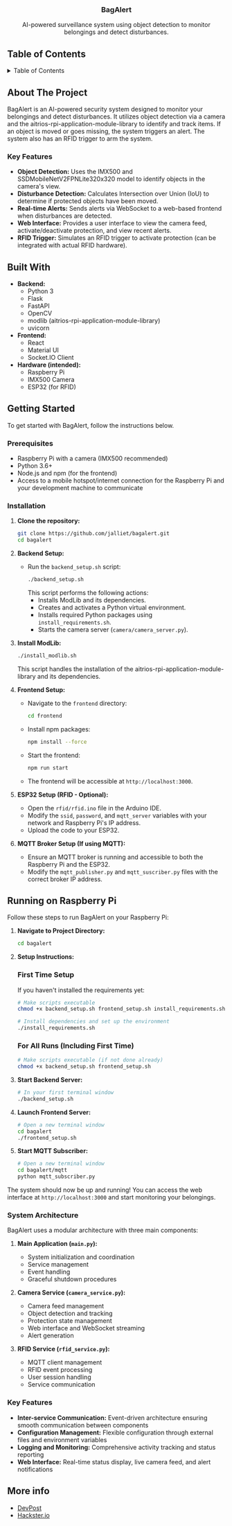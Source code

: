 <div align="center">
<h3 align="center">BagAlert</h3>

  <p align="center">
    AI-powered surveillance system using object detection to monitor belongings and detect disturbances.
  </p>
</div>

## Table of Contents

<details>
  <summary>Table of Contents</summary>
  <ol>
    <li>
      <a href="#about-the-project">About The Project</a>
      <ul>
        <li><a href="#key-features">Key Features</a></li>
      </ul>
    </li>
    <li><a href="#built-with">Built With</a></li>
    <li><a href="#getting-started">Getting Started</a>
      <ul>
        <li><a href="#prerequisites">Prerequisites</a></li>
        <li><a href="#installation">Installation</a></li>
      </ul>
    </li>
    <li><a href="#more-info">More Information</a></li>
  </ol>
</details>

## About The Project

BagAlert is an AI-powered security system designed to monitor your belongings and detect disturbances. It utilizes object detection via a camera and the aitrios-rpi-application-module-library to identify and track items. If an object is moved or goes missing, the system triggers an alert. The system also has an RFID trigger to arm the system.

### Key Features

- **Object Detection:** Uses the IMX500 and SSDMobileNetV2FPNLite320x320 model to identify objects in the camera's view.
- **Disturbance Detection:** Calculates Intersection over Union (IoU) to determine if protected objects have been moved.
- **Real-time Alerts:** Sends alerts via WebSocket to a web-based frontend when disturbances are detected.
- **Web Interface:** Provides a user interface to view the camera feed, activate/deactivate protection, and view recent alerts.
- **RFID Trigger:** Simulates an RFID trigger to activate protection (can be integrated with actual RFID hardware).

## Built With

- **Backend:**
  - Python 3
  - Flask
  - FastAPI
  - OpenCV
  - modlib (aitrios-rpi-application-module-library)
  - uvicorn
- **Frontend:**
  - React
  - Material UI
  - Socket.IO Client
- **Hardware (intended):**
  - Raspberry Pi
  - IMX500 Camera
  - ESP32 (for RFID)

## Getting Started

To get started with BagAlert, follow the instructions below.

### Prerequisites

- Raspberry Pi with a camera (IMX500 recommended)
- Python 3.6+
- Node.js and npm (for the frontend)
- Access to a mobile hotspot/internet connection for the Raspberry Pi and your development machine to communicate

### Installation

1. **Clone the repository:**
   ```sh
   git clone https://github.com/jalliet/bagalert.git
   cd bagalert
   ```

2. **Backend Setup:**
   - Run the `backend_setup.sh` script:
     ```sh
     ./backend_setup.sh
     ```
     This script performs the following actions:
       - Installs ModLib and its dependencies.
       - Creates and activates a Python virtual environment.
       - Installs required Python packages using `install_requirements.sh`.
       - Starts the camera server (`camera/camera_server.py`).

3.  **Install ModLib:**
    ```sh
    ./install_modlib.sh
    ```
    This script handles the installation of the aitrios-rpi-application-module-library and its dependencies.

4. **Frontend Setup:**
   - Navigate to the `frontend` directory:
     ```sh
     cd frontend
     ```
   - Install npm packages:
     ```sh
     npm install --force
     ```
   - Start the frontend:
     ```sh
     npm run start
     ```
   - The frontend will be accessible at `http://localhost:3000`.

5. **ESP32 Setup (RFID - Optional):**
   - Open the `rfid/rfid.ino` file in the Arduino IDE.
   - Modify the `ssid`, `password`, and `mqtt_server` variables with your network and Raspberry Pi's IP address.
   - Upload the code to your ESP32.

6. **MQTT Broker Setup (If using MQTT):**
   - Ensure an MQTT broker is running and accessible to both the Raspberry Pi and the ESP32.
   - Modify the `mqtt_publisher.py` and `mqtt_suscriber.py` files with the correct broker IP address.

## Running on Raspberry Pi

Follow these steps to run BagAlert on your Raspberry Pi:

1. **Navigate to Project Directory:**
   ```bash
   cd bagalert
   ```

2. **Setup Instructions:**

   ### First Time Setup
   If you haven't installed the requirements yet:
   ```bash
   # Make scripts executable
   chmod +x backend_setup.sh frontend_setup.sh install_requirements.sh
   
   # Install dependencies and set up the environment
   ./install_requirements.sh
   ```

   ### For All Runs (Including First Time)
   ```bash
   # Make scripts executable (if not done already)
   chmod +x backend_setup.sh frontend_setup.sh
   ```

3. **Start Backend Server:**
   ```bash
   # In your first terminal window
   ./backend_setup.sh
   ```

4. **Launch Frontend Server:**
   ```bash
   # Open a new terminal window
   cd bagalert
   ./frontend_setup.sh
   ```

5. **Start MQTT Subscriber:**
   ```bash
   # Open a new terminal window
   cd bagalert/mqtt
   python mqtt_subscriber.py
   ```

The system should now be up and running! You can access the web interface at `http://localhost:3000` and start monitoring your belongings.

### System Architecture

BagAlert uses a modular architecture with three main components:

1. **Main Application (`main.py`):**
   - System initialization and coordination
   - Service management
   - Event handling
   - Graceful shutdown procedures

2. **Camera Service (`camera_service.py`):**
   - Camera feed management
   - Object detection and tracking
   - Protection state management
   - Web interface and WebSocket streaming
   - Alert generation

3. **RFID Service (`rfid_service.py`):**
   - MQTT client management
   - RFID event processing
   - User session handling
   - Service communication

### Key Features

- **Inter-service Communication:** Event-driven architecture ensuring smooth communication between components
- **Configuration Management:** Flexible configuration through external files and environment variables
- **Logging and Monitoring:** Comprehensive activity tracking and status reporting
- **Web Interface:** Real-time status display, live camera feed, and alert notifications

## More info

- [DevPost](https://devpost.com/software/bagalert)
- [Hackster.io](https://www.hackster.io/bagalert/bagalert-f29fa2)

